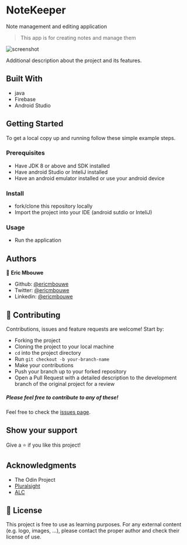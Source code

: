 # NoteKeeper
Note management and editing application

> This app is for creating notes and manage them

![screenshot](./images/screenshot.PNG)

Additional description about the project and its features.

## Built With
- java
- Firebase
- Android Studio

## Getting Started

To get a local copy up and running follow these simple example steps.

### Prerequisites

- Have JDK 8 or above and SDK installed
- Have android Studio or InteliJ installed
- Have an android emulator installed or use your android device

### Install

- fork/clone this repository locally
- Import the project into your IDE (android sutdio or InteliJ)

### Usage

- Run the application

## Authors

👤 **Eric Mbouwe**

- Github: [@ericmbouwe](https://github.com/ericmbouwe)
- Twitter: [@ericmbouwe](https://twitter.com/ericmbouwe)
- Linkedin: [@ericmbouwe](https://www.linkedin.com/in/ericmbouwe/)

## 🤝 Contributing

Contributions, issues and feature requests are welcome! Start by:

* Forking the project
* Cloning the project to your local machine
* `cd` into the project directory
* Run `git checkout -b your-branch-name`
* Make your contributions
* Push your branch up to your forked repository
* Open a Pull Request with a detailed description to the development branch of the original project for a review

##### Please feel free to contribute to any of these!

Feel free to check the [issues page](https://github.com/EricMbouwe/issues).

## Show your support

Give a ⭐️ if you like this project!

## Acknowledgments

- The Odin Project
- [Pluralsight](https://www.pluralsight.com/)
- [ALC](https://andela.com/alc/)

## 📝 License

This project is free to use as learning purposes. For any external content (e.g. logo, images, ...), please contact the proper author and check their license of use.
